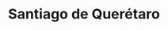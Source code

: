 ---
title: Santiago de Querétaro
url: /santiago-de-queretaro/
latitude: 20.591
longitude: -100.38
---